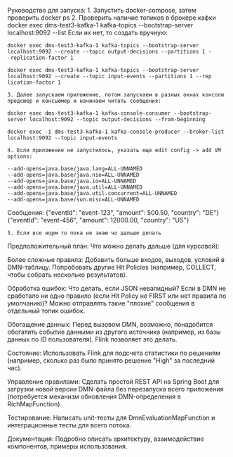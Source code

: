Руководство для запуска:
    1. Запустить docker-compose, затем проверить docker ps
    2. Проверить наличие топиков в брокере кафки
docker exec dms-test3-kafka-1 kafka-topics --bootstrap-server localhost:9092 --list
Если их нет, то создать вручную:
```
docker exec dms-test3-kafka-1 kafka-topics --bootstrap-server localhost:9092 --create --topic output-decisions --partitions 1 -
-replication-factor 1
```
```
docker exec dms-test3-kafka-1 kafka-topics --bootstrap-server localhost:9092 --create --topic input-events --partitions 1 --rep
lication-factor 1
```
    3. Далее запускаем приложение, потом запускаем в разных окнах консоли продсюер и консьюмер и начинаем читать сообщения:
```
docker exec dms-test3-kafka-1 kafka-console-consumer --bootstrap-server localhost:9092 --topic output-decisions --from-beginning
```

```
docker exec -i dms-test3-kafka-1 kafka-console-producer --broker-list localhost:9092 --topic input-events
```
    4. Если приложение не запустилось, указать еще edit config -> add VM options:
```
--add-opens=java.base/java.lang=ALL-UNNAMED
--add-opens=java.base/java.nio=ALL-UNNAMED
--add-opens=java.base/java.io=ALL-UNNAMED
--add-opens=java.base/java.util=ALL-UNNAMED
--add-opens=java.base/java.util.concurrent=ALL-UNNAMED
--add-opens=java.base/sun.misc=ALL-UNNAMED
```
Сообщения:
{"eventId": "event-123", "amount": 500.50, "country": "DE"}
{"eventId": "event-456", "amount": 12000.00, "country": "US"}


    5. Если все норм то пока не знаю чо дальше делать
Предположительный план:
Что можно делать дальше (для курсовой):

Более сложные правила: Добавить больше входов, выходов, условий в DMN-таблицу. 
Попробовать другие Hit Policies (например, COLLECT, чтобы собрать несколько результатов).

Обработка ошибок: Что делать, если JSON невалидный? 
Если в DMN не сработало ни одно правило (если Hit Policy не FIRST или нет правила по умолчанию)? 
Можно отправлять такие "плохие" сообщения в отдельный топик ошибок.

Обогащение данных: Перед вызовом DMN, возможно, понадобится обогатить событие данными из другого источника 
(например, из базы данных по ID пользователя). Flink позволяет это делать.

Состояние: Использовать Flink для подсчета статистики по решениям 
(например, сколько раз было принято решение "High" за последний час).

Управление правилами: Сделать простой REST API на Spring Boot для загрузки новой версии DMN-файла 
без перезапуска всего приложения (потребуется механизм обновления DMN-определения в RichMapFunction).

Тестирование: Написать unit-тесты для DmnEvaluationMapFunction и 
интеграционные тесты для всего потока.

Документация: Подробно описать архитектуру, взаимодействие компонентов, примеры использования.